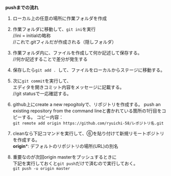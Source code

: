 **pushまでの流れ**  
 1. ローカル上の任意の場所に作業フォルダを作成  
   
 2. 作業フォルダに移動して、```git ini```を実行  
 //ini = initialの略称  
 //これで.gitフィルだが作成される（隠しフォルダ）  
     
 3. 作業フォルダ内に、ファイルを作成して何か記述して保存する。  
 //何か記述することで差分が発生する  
     
 4. 保存したら```git add . ```して、ファイルをローカルからステージに移動する。  
   
 5. 次に```git commit```を実行して、  
 エディタを開きコミット内容をメッセージに記載する。  
 //git statusで一応確認する。  
   
 6. github上にcreate a new repogitolyで、リポジトリを作成する。
 push an existing repository from the command lineと書かれている箇所の1行目をコピーする。
 コピー内容：  
 ```git remote add origin https://github.com/ryuichi-58/レポジトリ名.git```  
   
 7. cleanなら下記コマンドを実行して、⑥を貼り付けて新規リモートポジトリを作成する。  
**origin***: デフォルトのリポジトリの場所(URL)の別名  
   
 8. 重要なのが次回origin masterをプッシュするときに  
 下記を実行しておくと```git push```だけで済むので実行しておく。  
 ```git push -u origin master``` 
 
